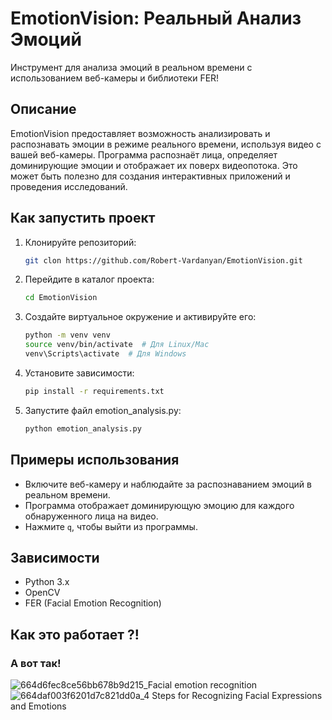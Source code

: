 # EmotionVision: Реальный Анализ Эмоций

Инструмент для анализа эмоций в реальном времени с использованием веб-камеры и библиотеки FER!

## Описание

EmotionVision предоставляет возможность анализировать и распознавать эмоции в режиме реального времени, используя видео с вашей веб-камеры. Программа распознаёт лица, определяет доминирующие эмоции и отображает их поверх видеопотока. Это может быть полезно для создания интерактивных приложений и проведения исследований.

## Как запустить проект

1. Клонируйте репозиторий:
   ```bash
   git clon https://github.com/Robert-Vardanyan/EmotionVision.git

2. Перейдите в каталог проекта:
   ```bash
   cd EmotionVision

3. Создайте виртуальное окружение и активируйте его:
   ```bash
   python -m venv venv
   source venv/bin/activate  # Для Linux/Mac
   venv\Scripts\activate  # Для Windows

4. Установите зависимости:
   ```bash
   pip install -r requirements.txt

5. Запустите файл emotion_analysis.py:
   ```bash
   python emotion_analysis.py


## Примеры использования

- Включите веб-камеру и наблюдайте за распознаванием эмоций в реальном времени.
- Программа отображает доминирующую эмоцию для каждого обнаруженного лица на видео.
- Нажмите `q`, чтобы выйти из программы.


## Зависимости

- Python 3.x
- OpenCV
- FER (Facial Emotion Recognition)


## Как это работает ?!
### А вот так!
![664d6fec8ce56bb678b9d215_Facial emotion recognition](https://github.com/user-attachments/assets/6cc621e7-4de1-463b-85b4-dabaa40e76c5)
![664daf003f6201d7c821dd0a_4 Steps for Recognizing Facial Expressions and Emotions](https://github.com/user-attachments/assets/603d5176-4c2f-4f19-97b7-f30d224a077c)



